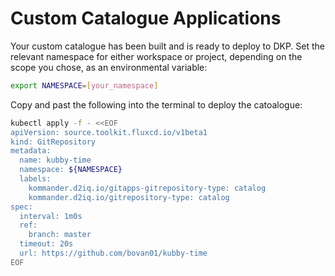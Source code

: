 # Custom Catalogue Applications

Your custom catalogue has been built and is ready to deploy to DKP. Set the relevant namespace for either workspace or project, depending on the scope you chose, as an environmental variable:

```bash
export NAMESPACE=[your_namespace]
````

Copy and past the following into the terminal to deploy the catoalogue:

```bash
kubectl apply -f - <<EOF
apiVersion: source.toolkit.fluxcd.io/v1beta1
kind: GitRepository
metadata:
  name: kubby-time
  namespace: ${NAMESPACE}
  labels:
    kommander.d2iq.io/gitapps-gitrepository-type: catalog
    kommander.d2iq.io/gitrepository-type: catalog
spec:
  interval: 1m0s
  ref:
    branch: master
  timeout: 20s
  url: https://github.com/bovan01/kubby-time
EOF
```